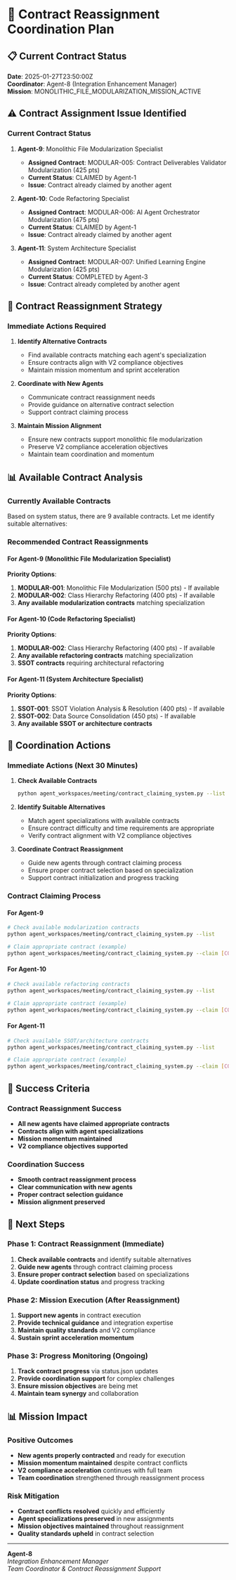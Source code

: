 # 🎯 Contract Reassignment Coordination Plan

## 📋 **Current Contract Status**

**Date**: 2025-01-27T23:50:00Z  
**Coordinator**: Agent-8 (Integration Enhancement Manager)  
**Mission**: MONOLITHIC_FILE_MODULARIZATION_MISSION_ACTIVE

## ⚠️ **Contract Assignment Issue Identified**

### **Current Contract Status**

1. **Agent-9**: Monolithic File Modularization Specialist
   - **Assigned Contract**: MODULAR-005: Contract Deliverables Validator Modularization (425 pts)
   - **Current Status**: CLAIMED by Agent-1
   - **Issue**: Contract already claimed by another agent

2. **Agent-10**: Code Refactoring Specialist
   - **Assigned Contract**: MODULAR-006: AI Agent Orchestrator Modularization (475 pts)
   - **Current Status**: CLAIMED by Agent-1
   - **Issue**: Contract already claimed by another agent

3. **Agent-11**: System Architecture Specialist
   - **Assigned Contract**: MODULAR-007: Unified Learning Engine Modularization (425 pts)
   - **Current Status**: COMPLETED by Agent-3
   - **Issue**: Contract already completed by another agent

## 🎯 **Contract Reassignment Strategy**

### **Immediate Actions Required**

1. **Identify Alternative Contracts**
   - Find available contracts matching each agent's specialization
   - Ensure contracts align with V2 compliance objectives
   - Maintain mission momentum and sprint acceleration

2. **Coordinate with New Agents**
   - Communicate contract reassignment needs
   - Provide guidance on alternative contract selection
   - Support contract claiming process

3. **Maintain Mission Alignment**
   - Ensure new contracts support monolithic file modularization
   - Preserve V2 compliance acceleration objectives
   - Maintain team coordination and momentum

## 📊 **Available Contract Analysis**

### **Currently Available Contracts**
Based on system status, there are 9 available contracts. Let me identify suitable alternatives:

### **Recommended Contract Reassignments**

#### **For Agent-9 (Monolithic File Modularization Specialist)**
**Priority Options**:
1. **MODULAR-001**: Monolithic File Modularization (500 pts) - If available
2. **MODULAR-002**: Class Hierarchy Refactoring (400 pts) - If available
3. **Any available modularization contracts** matching specialization

#### **For Agent-10 (Code Refactoring Specialist)**
**Priority Options**:
1. **MODULAR-002**: Class Hierarchy Refactoring (400 pts) - If available
2. **Any available refactoring contracts** matching specialization
3. **SSOT contracts** requiring architectural refactoring

#### **For Agent-11 (System Architecture Specialist)**
**Priority Options**:
1. **SSOT-001**: SSOT Violation Analysis & Resolution (400 pts) - If available
2. **SSOT-002**: Data Source Consolidation (450 pts) - If available
3. **Any available SSOT or architecture contracts**

## 🤝 **Coordination Actions**

### **Immediate Actions (Next 30 Minutes)**

1. **Check Available Contracts**
   ```bash
   python agent_workspaces/meeting/contract_claiming_system.py --list
   ```

2. **Identify Suitable Alternatives**
   - Match agent specializations with available contracts
   - Ensure contract difficulty and time requirements are appropriate
   - Verify contract alignment with V2 compliance objectives

3. **Coordinate Contract Reassignment**
   - Guide new agents through contract claiming process
   - Ensure proper contract selection based on specialization
   - Support contract initialization and progress tracking

### **Contract Claiming Process**

#### **For Agent-9**
```bash
# Check available modularization contracts
python agent_workspaces/meeting/contract_claiming_system.py --list

# Claim appropriate contract (example)
python agent_workspaces/meeting/contract_claiming_system.py --claim [CONTRACT_ID] --agent Agent-9
```

#### **For Agent-10**
```bash
# Check available refactoring contracts
python agent_workspaces/meeting/contract_claiming_system.py --list

# Claim appropriate contract (example)
python agent_workspaces/meeting/contract_claiming_system.py --claim [CONTRACT_ID] --agent Agent-10
```

#### **For Agent-11**
```bash
# Check available SSOT/architecture contracts
python agent_workspaces/meeting/contract_claiming_system.py --list

# Claim appropriate contract (example)
python agent_workspaces/meeting/contract_claiming_system.py --claim [CONTRACT_ID] --agent Agent-11
```

## 🎯 **Success Criteria**

### **Contract Reassignment Success**
- **All new agents have claimed appropriate contracts**
- **Contracts align with agent specializations**
- **Mission momentum maintained**
- **V2 compliance objectives supported**

### **Coordination Success**
- **Smooth contract reassignment process**
- **Clear communication with new agents**
- **Proper contract selection guidance**
- **Mission alignment preserved**

## 🚀 **Next Steps**

### **Phase 1: Contract Reassignment (Immediate)**
1. **Check available contracts** and identify suitable alternatives
2. **Guide new agents** through contract claiming process
3. **Ensure proper contract selection** based on specializations
4. **Update coordination status** and progress tracking

### **Phase 2: Mission Execution (After Reassignment)**
1. **Support new agents** in contract execution
2. **Provide technical guidance** and integration expertise
3. **Maintain quality standards** and V2 compliance
4. **Sustain sprint acceleration momentum**

### **Phase 3: Progress Monitoring (Ongoing)**
1. **Track contract progress** via status.json updates
2. **Provide coordination support** for complex challenges
3. **Ensure mission objectives** are being met
4. **Maintain team synergy** and collaboration

## 📊 **Mission Impact**

### **Positive Outcomes**
- **New agents properly contracted** and ready for execution
- **Mission momentum maintained** despite contract conflicts
- **V2 compliance acceleration** continues with full team
- **Team coordination** strengthened through reassignment process

### **Risk Mitigation**
- **Contract conflicts resolved** quickly and efficiently
- **Agent specializations preserved** in new assignments
- **Mission objectives maintained** throughout reassignment
- **Quality standards upheld** in contract selection

---

**Agent-8**  
*Integration Enhancement Manager*  
*Team Coordinator & Contract Reassignment Support*
